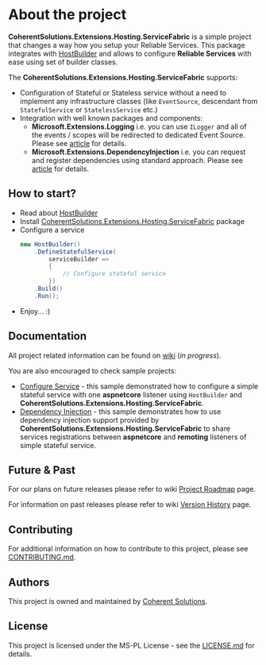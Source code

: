 # About the project

**CoherentSolutions.Extensions.Hosting.ServiceFabric** is a simple project that changes a way how you setup your Reliable Services. This package integrates with [HostBuilder][3] and allows to configure **Reliable Services** with ease using set of builder classes.

The **CoherentSolutions.Extensions.Hosting.ServiceFabric** supports:
* Configuration of Stateful or Stateless service without a need to implement any infrastructure classes (like `EventSource`, descendant from `StatefulService` or `StatelessService` etc.)
* Integration with well known packages and components:
    * **Microsoft.Extensions.Logging** i.e. you can use `ILogger` and all of the events / scopes will be redirected to dedicated Event Source. Please see [article][1] for details.
    * **Microsoft.Extensions.DependencyInjection** i.e. you can request and register dependencies using standard approach. Please see [article][2] for details.

## How to start?

* Read about [HostBuilder][1]
* Install [CoherentSolutions.Extensions.Hosting.ServiceFabric][11] package
* Configure a service
    ``` csharp
    new HostBuilder()
        .DefineStatefulService(
            serviceBuilder =>
            {
                // Configure stateful service
            })
        .Build()
        .Run();
    ```
* Enjoy... :)

## Documentation

All project related information can be found on [wiki][12] (_in progress_).

You are also encouraged to check sample projects:
* [Configure Service][2] - this sample demonstrated how to configure a simple stateful service with one **aspnetcore** listener using `HostBuilder` and **CoherentSolutions.Extensions.Hosting.ServiceFabric**.
* [Dependency Injection][3] - this sample demonstrates how to use dependency injection support provided by **CoherentSolutions.Extensions.Hosting.ServiceFabric** to share services registrations between **aspnetcore** and **remoting** listeners of simple stateful service.

## Future & Past

For our plans on future releases please refer to wiki [Project Roadmap][5] page.

For information on past releases please refer to wiki [Version History][6] page.

## Contributing

For additional information on how to contribute to this project, please see [CONTRIBUTING.md][7].

## Authors

This project is owned and maintained by [Coherent Solutions][8].

## License

This project is licensed under the MS-PL License - see the [LICENSE.md][9] for details.

[1]:  https://docs.microsoft.com/en-us/aspnet/core/fundamentals/host/generic-host?view=aspnetcore-2.1 "docs.microsoft.com HostBuilder"
[2]:  https://github.com/coherentsolutionsinc/aspnetcore-service-fabric-hosting/tree/master/samples/configure-service "sample: Configure Services"
[3]:  https://github.com/coherentsolutionsinc/aspnetcore-service-fabric-hosting/tree/master/samples/dependency-injection "sample: Dependency Injection"
[5]:  https://github.com/coherentsolutionsinc/aspnetcore-service-fabric-hosting/wiki/Roadmap "wiki: Project roadmap"
[6]:  https://github.com/coherentsolutionsinc/aspnetcore-service-fabric-hosting/wiki/VersionHistory "wiki: Version History"
[7]:  CONTRIBUTING.md "Contributing"
[8]:  https://www.coherentsolutions.com/ "Coherent Solutions Inc."
[9]:  https://github.com/coherentsolutionsinc/aspnetcore-service-fabric-hosting/blob/master/LICENSE.md "License"
[11]: https://www.nuget.org/packages/CoherentSolutions.Extensions.Hosting.ServiceFabric "NuGet package"
[12]: https://github.com/coherentsolutionsinc/aspnetcore-service-fabric-hosting/wiki "Project wiki"

